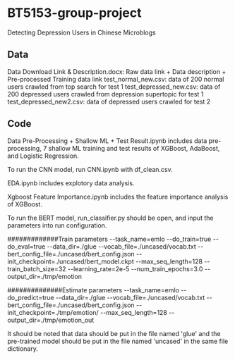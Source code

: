 # BT5153-group-project
Detecting Depression Users in Chinese Microblogs

## Data
Data Download Link & Description.docx: Raw data link + Data description + Pre-processed Training data link
test_normal_new.csv: data of 200 normal users crawled from top search for test 1
test_depressed_new.csv: data of 200 depressed users crawled from depression supertopic for test 1
test_depressed_new2.csv: data of depressed users crawled for test 2

## Code
Data Pre-Processing + Shallow ML + Test Result.ipynb includes data pre-processing, 7 shallow ML training and test results of XGBoost, AdaBoost, and Logistic Regression.

To run the CNN model, run CNN.ipynb with df_clean.csv.

EDA.ipynb includes explotory data analysis.

Xgboost Feature Importance.ipynb includes the feature importance analysis of XGBoost.

To run the BERT model, run_classifier.py should be open, and input the parameters into run configuration. 

#############Train parameters
--task_name=emlo --do_train=true --do_eval=true --data_dir=./glue --vocab_file=./uncased/vocab.txt --bert_config_file=./uncased/bert_config.json --init_checkpoint=./uncased/bert_model.ckpt --max_seq_length=128 --train_batch_size=32 --learning_rate=2e-5 --num_train_epochs=3.0 --output_dir=./tmp/emotion

##############Estimate parameters
--task_name=emlo --do_predict=true --data_dir=./glue --vocab_file=./uncased/vocab.txt --bert_config_file=./uncased/bert_config.json --init_checkpoint=./tmp/emotion/ --max_seq_length=128 --output_dir=./tmp/emotion_out

It should be noted that data should be put in the file named 'glue' and the pre-trained model should be put in the file named 'uncased' in the same file dictionary.
